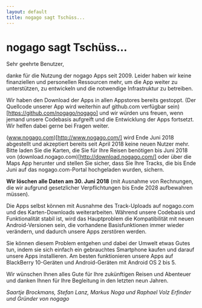 ```yaml
--- 
layout: default 
title: nogago sagt Tschüss...
---
```


# nogago sagt Tschüss...

Sehr geehrte Benutzer,

danke für die Nutzung der nogago Apps seit 2009. Leider haben wir keine finanziellen und personellen Ressourcen mehr, um die App weiter zu unterstützen, zu entwickeln und die notwendige Infrastruktur zu betreiben.

Wir haben den Download der Apps in allen Appstores bereits gestoppt. (Der Quellcode unserer App wird weiterhin auf github.com verfügbar sein)[https://github.com/nogago/nogago] und wir würden uns freuen, wenn jemand unsere Codebasis aufgreift und die Entwicklung der Apps fortsetzt. Wir helfen dabei gerne bei Fragen weiter. 

(www.nogago.com)[http://www.nogago.com/] wird Ende Juni 2018 abgestellt und akzeptiert bereits seit April 2018 keine neuen Nutzer mehr. Bitte laden Sie die Karten, die Sie für Ihre Reisen benötigen bis Juni 2018 von (download.nogago.com)[http://download.nogago.com/] oder über die Maps App herunter und stellen Sie sicher, dass Sie Ihre Tracks, die bis Ende Juni auf das nogago.com-Portal hochgeladen wurden, sichern.

**Wir löschen alle Daten am 30. Juni 2018** (mit Ausnahme von Rechnungen, die wir aufgrund gesetzlicher Verpflichtungen bis Ende 2028 aufbewahren müssen).

Die Apps selbst können mit Ausnahme des Track-Uploads auf nogago.com und des Karten-Downloads weiterarbeiten. Während unsere Codebasis und Funktionalität stabil ist, wird das Hauptproblem die Kompatibilität mit neuen Android-Versionen sein, die vorhandene Basisfunktionen immer wieder verändern, und dadurch unsere Apps zerstören werden.

Sie können diesem Problem entgehen und dabei der Umwelt etwas Gutes tun, indem sie sich einfach ein gebrauchtes Smartphone kaufen und darauf unsere Apps installieren. Am besten funktionieren unsere Apps auf BlackBerry 10-Geräten und Android-Geräten mit Android OS 2 bis 5.

Wir wünschen Ihnen alles Gute für Ihre zukünftigen Reisen und Abenteuer und danken Ihnen für Ihre Begleitung in den letzten neun Jahren.

*Saartje Brockmans, Stefan Lanz, Markus Noga und Raphael Volz
Erfinder und Gründer von nogago*
